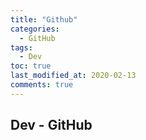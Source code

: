 ```yaml
---
title: "Github"
categories:
  - GitHub
tags:
  - Dev
toc: true
last_modified_at: 2020-02-13
comments: true
---
```


## Dev - GitHub